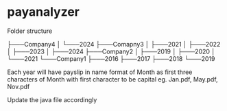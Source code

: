 # payanalyzer

Folder structure

├───Company4
│   └───2024
├───Comapny3
│   ├───2021
│   ├───2022
│   ├───2023
│   ├───2024
├───Company2
│   ├───2019
│   ├───2020
│   └───2021
└───Company1
    ├───2016
    ├───2017
    ├───2018
    └───2019

Each year will have payslip in name format of Month as first three characters of Month with first character to be capital eg. Jan.pdf, May.pdf, Nov.pdf

Update the java file accordingly
